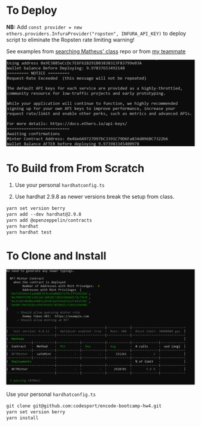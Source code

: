 




# To Deploy

**NB:** Add `const provider = new ethers.providers.InfuraProvider("ropsten", INFURA_API_KEY)` to deploy script to eliminate the Ropsten rate limiting warning!

See examples from [searching Matheus' class](https://github.com/search?o=asc&q=org%3AEncode-Club-Solidity-Bootcamp-June+Infura&s=indexed&type=Code) repo or from [my teammate](https://github.com/diegoalzate/encode-bootcamp-group-23/blob/02-Homework-Governance/Project/scripts/utils.ts#L23-L31)


![Deploy Results](images/deploy-output-2022-07-16.png)

# To Build from From Scratch

1. Use your personal `hardhatconfig.ts`

2. Use hardhat 2.9.8 as newer versions break the setup from class.

```
yarn set version berry
yarn add --dev hardhat@2.9.8
yarn add @openzeppelin/contracts
yarn hardhat
yarn hardhat test
```

# To Clone and Install

![Test Results](images/test-passing-2022-07-16.png)

Use your personal `hardhatconfig.ts`

```
git clone git@github.com:codesport/encode-bootcamp-hw4.git
yarn set version berry
yarn install
```